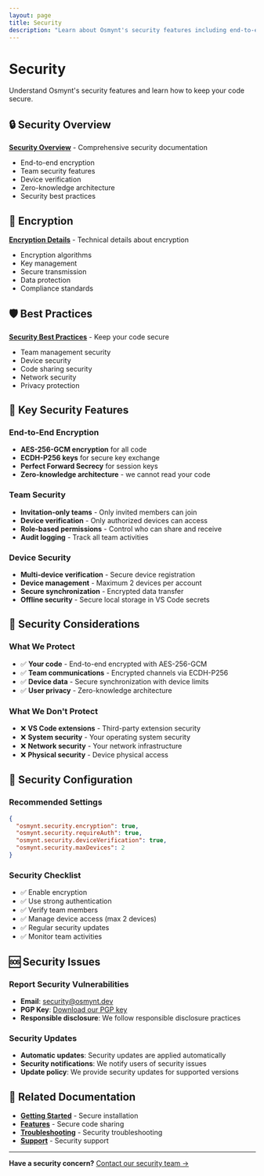```yaml
---
layout: page
title: Security
description: "Learn about Osmynt's security features including end-to-end encryption, team security, and best practices."
---
```


# Security

Understand Osmynt's security features and learn how to keep your code secure.

## 🔒 Security Overview

**[Security Overview](security/overview)** - Comprehensive security documentation
- End-to-end encryption
- Team security features
- Device verification
- Zero-knowledge architecture
- Security best practices

## 🔐 Encryption

**[Encryption Details](security/encryption)** - Technical details about encryption
- Encryption algorithms
- Key management
- Secure transmission
- Data protection
- Compliance standards

## 🛡️ Best Practices

**[Security Best Practices](security/best-practices)** - Keep your code secure
- Team management security
- Device security
- Code sharing security
- Network security
- Privacy protection

## 🔑 Key Security Features

### End-to-End Encryption
- **AES-256-GCM encryption** for all code
- **ECDH-P256 keys** for secure key exchange
- **Perfect Forward Secrecy** for session keys
- **Zero-knowledge architecture** - we cannot read your code

### Team Security
- **Invitation-only teams** - Only invited members can join
- **Device verification** - Only authorized devices can access
- **Role-based permissions** - Control who can share and receive
- **Audit logging** - Track all team activities

### Device Security
- **Multi-device verification** - Secure device registration
- **Device management** - Maximum 2 devices per account
- **Secure synchronization** - Encrypted data transfer
- **Offline security** - Secure local storage in VS Code secrets

## 🚨 Security Considerations

### What We Protect
- ✅ **Your code** - End-to-end encrypted with AES-256-GCM
- ✅ **Team communications** - Encrypted channels via ECDH-P256
- ✅ **Device data** - Secure synchronization with device limits
- ✅ **User privacy** - Zero-knowledge architecture

### What We Don't Protect
- ❌ **VS Code extensions** - Third-party extension security
- ❌ **System security** - Your operating system security
- ❌ **Network security** - Your network infrastructure
- ❌ **Physical security** - Device physical access

## 🔧 Security Configuration

### Recommended Settings
```json
{
  "osmynt.security.encryption": true,
  "osmynt.security.requireAuth": true,
  "osmynt.security.deviceVerification": true,
  "osmynt.security.maxDevices": 2
}
```

### Security Checklist
- ✅ Enable encryption
- ✅ Use strong authentication
- ✅ Verify team members
- ✅ Manage device access (max 2 devices)
- ✅ Regular security updates
- ✅ Monitor team activities

## 🆘 Security Issues

### Report Security Vulnerabilities
- **Email**: [security@osmynt.dev](mailto:security@osmynt.dev)
- **PGP Key**: [Download our PGP key](https://osmynt.dev/pgp-key.asc)
- **Responsible disclosure**: We follow responsible disclosure practices

### Security Updates
- **Automatic updates**: Security updates are applied automatically
- **Security notifications**: We notify users of security issues
- **Update policy**: We provide security updates for supported versions

## 🔗 Related Documentation

- **[Getting Started](getting-started/installation)** - Secure installation
- **[Features](features/code-sharing)** - Secure code sharing
- **[Troubleshooting](troubleshooting/common-issues)** - Security troubleshooting
- **[Support](resources/support)** - Security support

---

**Have a security concern?** [Contact our security team →](mailto:security@osmynt.dev)
